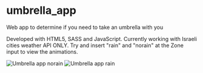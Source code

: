# umbrella_app
Web app to determine if you need to take an umbrella with you

Developed with HTML5, SASS and JavaScript.
Currently working with Israeli cities weather API ONLY.
Try and insert "rain" and "norain" at the Zone input to view the animations.

![Umbrella app norain](https://i.imgur.com/mB2uf5Q.png)
![Umbrella app rain](https://i.imgur.com/FkUNGdU.png)
